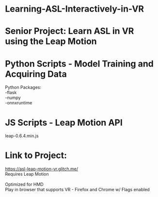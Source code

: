 # Learning-ASL-Interactively-in-VR
Senior Project: Learn ASL in VR using the Leap Motion<br/>
==================================
# Python Scripts - Model Training and Acquiring Data<br/>
Python Packages:<br/>
-flask<br/>
-numpy<br/>
-onnxruntime<br/>
# JS Scripts - Leap Motion API<br/>
leap-0.6.4.min.js<br/>
# Link to Project: 
https://asl-leap-motion-vr.glitch.me/<br/>
Requires Leap Motion<br/>
<br/>
Optimized for HMD<br/>
Play in browser that supports VR - Firefox and Chrome w/ Flags enabled<br/>
